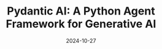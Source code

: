 ---
categories:
- AI Agents
- Development
date: 2024-10-27
description: An overview of Pydantic AI, a new Python agent framework built on top
  of the popular Pydantic library, designed for building production-grade applications
  with generative AI.
duration: 11 minutes
layout: course
level: Intermediate
sections:
- description: Introduction to Pydantic AI and its features, highlighting its foundation
    in the popular Pydantic library and its focus on building production-ready applications
    with generative AI.
  timestamp: 00:00
  title: "\U0001F3A5 Introduction to Pydantic AI"
- description: 'Details on Pydantic AI''s key advantages, including model agnosticism,
    support for various LLMs, and features like streamed responses and structured
    validation.  Built upon Pydantic''s validation layer. '
  timestamp: 02:00
  title: "\U0001F680 Pydantic AI's Advantages and Features"
- description: Discussion on Pydantic AI's novel type-safe dependency injection system,
    useful for testing, and its integration with Logfire for debugging and monitoring.
  timestamp: 04:00
  title: ⚙️  Dependency Injection and Logfire Integration
- description: A simple example demonstrating the basic usage of Pydantic AI, including
    importing the agent, defining the LLM, and executing a synchronous agent.
  timestamp: 05:35
  title: "\U0001F4A1 Simple Example: Synchronous Agent Execution"
- description: A more advanced example showcasing a customer support agent built with
    Pydantic AI, highlighting the use of dynamic system prompts, structured results,
    and tools to interact with a database.
  timestamp: 06:15
  title: "\U0001F916 Advanced Example: Customer Support Agent"
- description: Concluding thoughts on Pydantic AI's potential and its position in
    the market of agent frameworks, also discussion on its strengths and weaknesses.
  timestamp: '10:25'
  title: "\U0001F914 Conclusion and Future Outlook"
tags:
- Pydantic
- AI Agents
- Generative AI
- OpenAI
- Anthropic
- LLMs
- Python
- Production Grade Applications
thumbnail: https://i.ytimg.com/vi/hoIy26Rlk5s/sddefault.jpg
title: 'Pydantic AI: A Python Agent Framework for Generative AI'
videoId: hoIy26Rlk5s
---